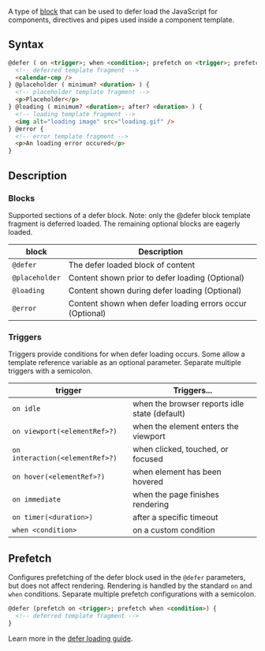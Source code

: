 A type of [block](api/core/@defer) that can be used to defer load the JavaScript for components,
directives and pipes used inside a component template.

## Syntax

```html
@defer ( on <trigger>; when <condition>; prefetch on <trigger>; prefetch when <condition> ) {
  <!-- deferred template fragment -->
  <calendar-cmp />
} @placeholder ( minimum? <duration> ) {
  <!-- placeholder template fragment -->
  <p>Placeholder</p>
} @loading ( minimum? <duration>; after? <duration> ) {
  <!-- loading template fragment -->
  <img alt="loading image" src="loading.gif" />
} @error {
  <!-- error template fragment -->
  <p>An loading error occured</p>
}
```

## Description

### Blocks

Supported sections of a defer block. Note: only the @defer block template fragment is deferred
loaded. The remaining optional blocks are eagerly loaded.

| block          | Description                                              |
|----------------|----------------------------------------------------------|
| `@defer`       | The defer loaded block of content                        |
| `@placeholder` | Content shown prior to defer loading (Optional)          |
| `@loading`     | Content shown during defer loading (Optional)            |
| `@error`       | Content shown when defer loading errors occur (Optional) |

<h3>Triggers</h3>

Triggers provide conditions for when defer loading occurs. Some allow a template reference variable
as an optional parameter. Separate multiple triggers with a semicolon.

| trigger                         | Triggers...                                   | 
|---------------------------------|-----------------------------------------------|
| `on idle`                       | when the browser reports idle state (default) |
| `on viewport(<elementRef>?)`    | when the element enters the viewport          |
| `on interaction(<elementRef>?)` | when clicked, touched, or focused             |
| `on hover(<elementRef>?)`       | when element has been hovered                 |
| `on immediate`                  | when the page finishes rendering              |
| `on timer(<duration>)`          | after a specific timeout                      |
| `when <condition>`              | on a custom condition                         |

<h2>Prefetch</h2>

Configures prefetching of the defer block used in the `@defer` parameters, but does not affect
rendering. Rendering is handled by the standard `on` and `when` conditions. Separate multiple
prefetch configurations with a semicolon.

```html
@defer (prefetch on <trigger>; prefetch when <condition>) {
  <!-- deferred template fragment -->
}
```

Learn more in the [defer loading guide](guide/defer).
